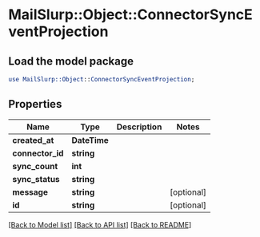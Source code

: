 # MailSlurp::Object::ConnectorSyncEventProjection

## Load the model package
```perl
use MailSlurp::Object::ConnectorSyncEventProjection;
```

## Properties
Name | Type | Description | Notes
------------ | ------------- | ------------- | -------------
**created_at** | **DateTime** |  | 
**connector_id** | **string** |  | 
**sync_count** | **int** |  | 
**sync_status** | **string** |  | 
**message** | **string** |  | [optional] 
**id** | **string** |  | [optional] 

[[Back to Model list]](../README#documentation-for-models) [[Back to API list]](../README#documentation-for-api-endpoints) [[Back to README]](../README)


